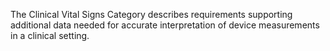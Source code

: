 The Clinical Vital Signs Category describes requirements supporting additional data needed for
accurate interpretation of device measurements in a clinical setting.
